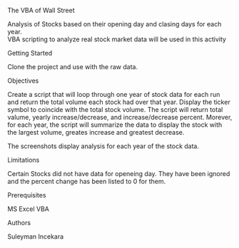 The VBA of Wall Street

Analysis of Stocks based on their opening day and clasing days for each year.  
VBA scripting to analyze real stock market data will be used in this activity

Getting Started

Clone the project and use with the raw data.

Objectives

Create a script that will loop through one year of stock data for each run and return the total 
volume each stock had over that year. Display the ticker symbol to coincide with the total stock volume.  The script will return 
total valume, yearly increase/decrease, and increase/decrease percent. Morever, for each year, the script will summarize 
the data to display the stock with the largest volume, greates increase and greatest decrease.

The screenshots display analysis for each year of the stock data.

Limitations

Certain Stocks did not have data for openeing day. They have been ignored and the percent change has been listed to 0 for them.

Prerequisites

MS Excel VBA

Authors

Suleyman Incekara